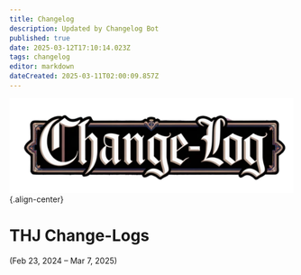```yaml
---
title: Changelog
description: Updated by Changelog Bot
published: true
date: 2025-03-12T17:10:14.023Z
tags: changelog
editor: markdown
dateCreated: 2025-03-11T02:00:09.857Z
---
```


![change-logs.webp](/change-logs.webp){.align-center}
# THJ Change-Logs
(Feb 23, 2024 – Mar 7, 2025)


